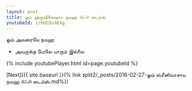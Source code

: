 ```yaml
---
layout: post
title: ஓம் ஹ்ருஷீகேஷாய நமஹ ௧௦௮ டைம்ஸ்
youtubeId: irHdCOs46Xg
---
```

 
 
 ஓம் அவரையே நமஹ  
 
 -  அவருக்கு மேலே யாரும் இல்லை 
 
  
 
  
 
 
 
 
 
 


{% include youtubePlayer.html id=page.youtubeId %}
 
[Next]({{ site.baseurl }}{% link  split2/_posts/2016-02-27-ஓம் ஸ்ரீனிவாசாய நமஹ ௧௦௮ டைம்ஸ்.md%})
 
